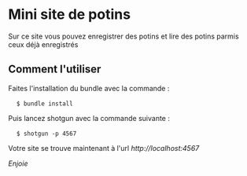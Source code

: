 <h1>Mini site de potins</h1>
<p>Sur ce site vous pouvez enregistrer des potins et lire des potins parmis ceux déjà enregistrés</p>
<h2>Comment l'utiliser</h2>
<p>Faites l'installation du bundle avec la commande : </p>
<pre>
  <code>$ bundle install</code>
</pre>
<p>Puis lancez shotgun avec la commande suivante : </p>
<pre>
  <code>$ shotgun -p 4567</code>
</pre>
<p>Votre site se trouve maintenant à l'url <em>http://localhost:4567</em></p>
<p><em>Enjoie</em></p>
